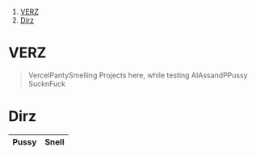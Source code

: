 1. [VERZ](#verz)
2. [Dirz](#dirz)

# VERZ

> VercelPantySmelling Projects here, while testing AIAssandPPussy SucknFuck

# Dirz

| Pussy | Snell |
| :---: | :---: |
